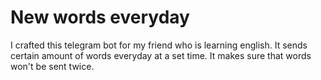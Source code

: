 # New words everyday

I crafted this telegram bot for my friend who is learning english. It sends certain amount of words everyday at a set time. It makes sure that words won't be sent twice. 
